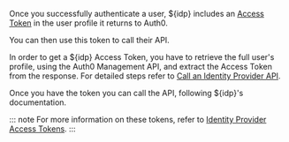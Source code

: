 Once you successfully authenticate a user, ${idp} includes an [Access Token](/tokens/access-token) in the user profile it returns to Auth0. 

You can then use this token to call their API.

In order to get a ${idp} Access Token, you have to retrieve the full user's profile, using the Auth0 Management API, and extract the Access Token from the response. For detailed steps refer to [Call an Identity Provider API](/connections/calling-an-external-idp-api).

Once you have the token you can call the API, following ${idp}'s documentation.

::: note
For more information on these tokens, refer to [Identity Provider Access Tokens](/tokens/idp).
:::